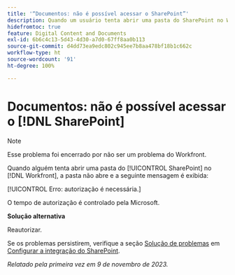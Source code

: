 ```yaml
---
title: '“Documentos: não é possível acessar o SharePoint”'
description: Quando um usuário tenta abrir uma pasta do SharePoint no Workfront, a pasta não abre e uma mensagem é exibida.
hidefromtoc: true
feature: Digital Content and Documents
exl-id: 6b6c4c13-5d43-4d30-a7d0-67ff8aa0b113
source-git-commit: d4dd73ea9edc802c945ee7b8aa478bf18b1c662c
workflow-type: ht
source-wordcount: '91'
ht-degree: 100%

---
```


# Documentos: não é possível acessar o [!DNL SharePoint]

<!--WF and WFP, article live for workaround-->

>[!NOTE]
>
>Esse problema foi encerrado por não ser um problema do Workfront.

Quando alguém tenta abrir uma pasta do [!UICONTROL SharePoint] no [!DNL Workfront], a pasta não abre e a seguinte mensagem é exibida:

[!UICONTROL Erro: autorização é necessária.]

O tempo de autorização é controlado pela Microsoft.

**Solução alternativa**

Reautorizar.

Se os problemas persistirem, verifique a seção [Solução de problemas](https://experienceleague.adobe.com/docs/workfront/using/administration-and-setup/configure-integrations/configure-sharepoint-integration.html?lang=pt-BR#troubleshooting) em [Configurar a integração do SharePoint](https://experienceleague.adobe.com/docs/workfront/using/administration-and-setup/configure-integrations/configure-sharepoint-integration.html?lang=pt-BR).

_Relatado pela primeira vez em 9 de novembro de 2023._
